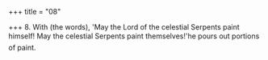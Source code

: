 +++
title = "08"

+++
8. With (the words), 'May the Lord of the celestial Serpents paint himself! May the celestial Serpents paint themselves!'he pours out portions of paint.
